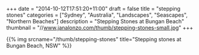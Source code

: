 +++
date = "2014-10-12T17:51:20+11:00"
draft = false
title = "stepping stones"
categories = ["Sydney", "Australia", "Landscapes", "Seascapes", "Northern Beaches"]
description = "Stepping Stones at Bungan Beach"
thumbnail = "//www.janalonzo.com/thumb/stepping-stones-small.jpg"
+++

{{% img srcname="/thumb/stepping-stones" title="Stepping stones at Bungan Beach, NSW" %}}

